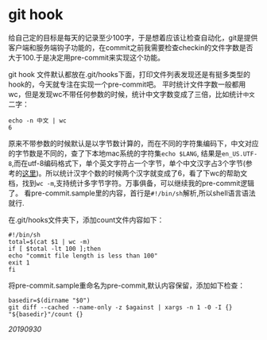 # git hook

给自己定的目标是每天的记录至少100字，于是想着应该让检查自动化，git是提供客户端和服务端钩子功能的，在commit之前我需要检查checkin的文件字数是否大于100.于是决定用pre-commit来实现这个功能。

git hook 文件默认都放在.git/hooks下面，打印文件列表发现还是有挺多类型的hook的，今天就专注在实现一个pre-commit吧。
平时统计文件字数一般都用wc，但是发现wc不带任何参数的时候，统计中文字数变成了三倍，比如统计`中文`二字：
```
echo -n 中文 | wc
6
```
原来不带参数的时候默认是以字节数计算的，而在不同的字符集编码下，中文对应的字节数是不同的，查了下本地mac系统的字符集`echo $LANG`, 结果是`en_US.UTF-8`,而在utf-8编码格式下，单个英文字符占一个字节，单个中文汉字占3个字节(参考的[这里](https://blog.csdn.net/yaomingyang/article/details/79374209))。所以统计汉字个数的时候两个汉字就变成了6，看了下wc的帮助文档，找到`wc -m`,支持统计多字节字符。万事俱备，可以继续我的pre-commit逻辑了。
看pre-commit.sample里的内容，首行是`#!/bin/sh`解析,所以shell语言语法就行.

在.git/hooks文件夹下，添加count文件内容如下：
```
#!/bin/sh
total=$(cat $1 | wc -m)
if [ $total -lt 100 ];then
echo "commit file length is less than 100"
exit 1
fi
```

将pre-commit.sample重命名为pre-commit,默认内容保留，添加如下检查：
```
basedir=$(dirname "$0")
git diff --cached --name-only -z $against | xargs -n 1 -0 -I {} "${basedir}"/count {}
```

_20190930_